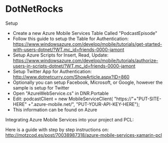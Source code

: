DotNetRocks
===========

Setup

* Create a new Azure Mobile Services Table Called "PodcastEpisode"
* Follow this guide to setup the Table for Authentication: https://www.windowsazure.com/develop/mobile/tutorials/get-started-with-users-dotnet/?WT.mc_id=friends-0000-jamont
* Setup Azure Scripts for Insert, Read, Update: https://www.windowsazure.com/develop/mobile/tutorials/authorize-users-in-scripts-dotnet/?WT.mc_id=friends-0000-jamont
* Setup Twitter App for Authentication: http://www.dotnetcurry.com/ShowArticle.aspx?ID=860
* Optionally you can setup Facebook, Microsoft, or Google, however the sample is setup for Twitter
* Open "AzureWebService.cs" in DNR.Portable
* Edit: podcastClient = new MobileServiceClient(
        "https://"+"PUT-SITE-HERE" +".azure-mobile.net/",
        "PUT-YOUR-API-KEY-HERE");
* This information can be found on Azure
        


Integrating Azure Mobile Services into your project and PCL:

Here is a guide with step by step instructions on: http://motzcod.es/post/70038987318/azure-mobile-services-xamarin-pcl
        


